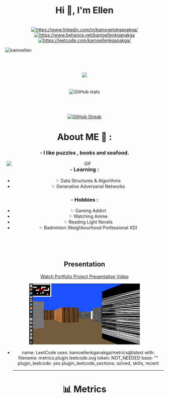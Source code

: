 <h1 align="center">Hi 💜, I'm Ellen</h1>
<br>
<div align="center">
    <a href="https://linkedin.com/in/https://www.linkedin.com/in/kamogelokganakga/" target="blank"><img src="https://raw.githubusercontent.com/rahuldkjain/github-profile-readme-generator/master/src/images/icons/Social/linked-in-alt.svg" alt="https://www.linkedin.com/in/kamogelokganakga/" height="30" width="40" theme=dark /></a>
    <a href="https://www.behance.net/https://www.behance.net/kamoellenkganakga" target="blank"><img src="https://raw.githubusercontent.com/rahuldkjain/github-profile-readme-generator/master/src/images/icons/Social/behance.svg" alt="https://www.behance.net/kamoellenkganakga" height="30" width="40" /></a>
    <a href="https://www.leetcode.com/https://leetcode.com/kamoellenkganakga/" target="blank"><img src="https://raw.githubusercontent.com/rahuldkjain/github-profile-readme-generator/master/src/images/icons/Social/leet-code.svg" alt="https://leetcode.com/kamoellenkganakga/" height="30" width="40" /></a>
    <p align="left"> 
<p align="left">
  <img src="https://komarev.com/ghpvc/?username=kamoellen&label=Profile%20views&color=0e75b6&style=flat" alt="kamoellen" />


  </a>
</p>

</p>
</div>

<br><br>

<div align="center">
    <img src="https://github-readme-stats.vercel.app/api/top-langs/?username=KamoEllen&layout=compact&theme=midnight-purple")

</div>
<br><br><br>

<div align="center">
    <img src="https://github-readme-stats.vercel.app/api?username=KamoEllen&show_icons=true&theme=midnight-purple" alt="GitHub stats">
</div>

<br><br>

<div align="center">
    <a href="https://git.io/streak-stats"><img src="https://github-readme-streak-stats.herokuapp.com?user=KamoEllen&theme=midnight-purple" alt="GitHub Streak"></a>
</div>



# About ME 💬 :

### - I like puzzles , books and seafood.

<img hight="400" width="500" alt="GIF" align="right" src="https://www.google.com/url?sa=i&url=https%3A%2F%2Fwifflegif.com%2Ftags%2F63373-attack-on-titan-gifs%3Fpage%3D15&psig=AOvVaw2ytVorJWzJKB9GFtKtbU3m&ust=1716741009087000&source=images&cd=vfe&opi=89978449&ved=0CBEQjRxqFwoTCJi7jvScqYYDFQAAAAAdAAAAABAE.gif">

### - Learning :
- ✨ Data Structures & Algorithms
- ✨ Generative Adversarial Networks

### - Hobbies : 
- ✨ Gaming Addict
- ✨ Watching Anime
- ✨ Reading Light Novels
- ✨ Badminton (Neighbourhood Professional XD)

</br>
</br>
</br>


## Presentation

<a href="https://www.youtube.com/watch?v=sp3uA6rvSjw" target="blank">
<p align="center">Watch Portfolio Project Presentation Video</p>
<p align="center">
<img width="70%" src="https://github.com/KamoEllen/Game-3D-Maze/blob/main/game.png" alt="kamoellen" /></p>
</a>

- name: LeetCode
  uses: kamoellenkganakga/metrics@latest
  with:
    filename: metrics.plugin.leetcode.svg
    token: NOT_NEEDED
    base: ""
    plugin_leetcode: yes
    plugin_leetcode_sections: solved, skills, recent





  -----------------------------------------------------------------------------------------------------------------------------------------------------------------------------------------------------------------------------------------------------------
# 📊 Metrics 


